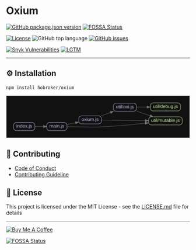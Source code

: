 # Oxium

[![GitHub package.json version][package-version-badge]](package.json)
[![FOSSA Status](https://app.fossa.io/api/projects/git%2Bgithub.com%2Fhobroker%2Foxium.svg?type=shield)](https://app.fossa.io/projects/git%2Bgithub.com%2Fhobroker%2Foxium?ref=badge_shield)

[![License][package-license-badge]](LICENSE)
![GitHub top language][top-lang-badge]
[![GitHub issues][github-issues-badge]][github-issues-link]

[![Snyk Vulnerabilities][snyk-badge]][snyk-link]
[![LGTM][lgtm-badge]][lgtm-link]

---

## ⚙️ Installation

```bash
npm install hobroker/oxium
```

![alt text](graph.svg)

## 💬 Contributing

- [Code of Conduct](CODE_OF_CONDUCT.md)
- [Contributing Guideline](CONTRIBUTING.md)

## 📜 License

This project is licensed under the MIT License - see the [LICENSE.md](LICENSE) file for details

---

[![Buy Me A Coffee][buymeacoffee-badge]][buymeacoffee-link]

[buymeacoffee-link]: https://www.buymeacoffee.com/hobroker
[buymeacoffee-badge]: https://www.buymeacoffee.com/assets/img/guidelines/download-assets-sm-2.svg
[package-version-badge]: https://img.shields.io/github/package-json/v/hobroker/oxium
[package-license-badge]: https://img.shields.io/github/license/hobroker/oxium
[github-issues-badge]: https://img.shields.io/github/issues/hobroker/oxium?logo=github
[github-issues-link]: https://github.com/hobroker/oxium/issues
[maintained-badge]: http://isitmaintained.com/badge/resolution/hobroker/oxium.svg
[maintained-link]: http://isitmaintained.com/project/hobroker/oxium
[top-lang-badge]: https://img.shields.io/github/languages/top/hobroker/oxium?logo=javascript
[snyk-badge]: https://img.shields.io/snyk/vulnerabilities/github/hobroker/oxium?logo=snyk
[snyk-link]: https://snyk.io/test/github/hobroker/oxium
[lgtm-badge]: https://img.shields.io/lgtm/alerts/g/hobroker/oxium.svg?logo=lgtm&logoWidth=18
[lgtm-link]: https://lgtm.com/projects/g/hobroker/oxium/context:javascript


[![FOSSA Status](https://app.fossa.io/api/projects/git%2Bgithub.com%2Fhobroker%2Foxium.svg?type=large)](https://app.fossa.io/projects/git%2Bgithub.com%2Fhobroker%2Foxium?ref=badge_large)